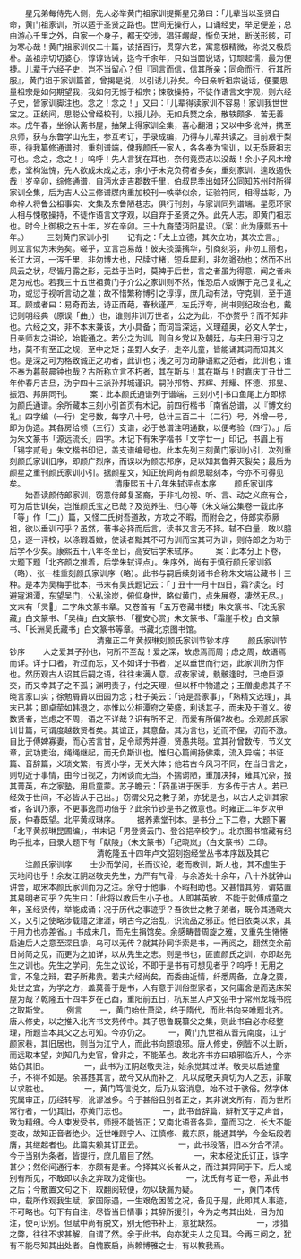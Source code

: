 <!-- { "loadSidebar": true } -->
　　星兄弟每侍先人侧，先人必举黄门祖家训提撕星兄弟曰：「儿辈当以圣贤自命，黄门祖家训，所以适于圣贤之路也。世间无操行人，口诵经史，举足便差；总由游心千里之外，自家一个身子，都无交涉，猖狂龌龊，惭负天地，断送形骸，可为寒心哉！黄门祖家训仅二十篇，该括百行，贯穿六艺，寓意极精微，称说又极质朴。盖祖宗切切婆心，谆谆诰诫，迄今千余年，只如当面说话，订顽起懦，最为便捷。儿辈于六经子史，岂不当留心？但『同言而信，信其所亲；同命而行，行其所服』，黄门祖于家训篇首，曾揭是说，以引诱儿孙矣。今日亲听祖宗说话，便要思量祖宗是如何期望我，我如何无憾于祖宗；悚敬操持，不徒作语言文字观，则六经子史，皆家训脚注也。念之！念之！」又曰：「儿辈得读家训不容易！家训我世世宝之。正统间，思聪公曾经校刊，以授儿孙。无如兵燹之余，散轶颇多，苦无善本。戊午春，坐徐认斋书屋，抽架上得家训全集，喜心翻泪；又以中多讹舛，携至京师，获与东鲁学山先生，参互考订，手录成编，乃得与儿辈共读之。目前艰于梨枣，待我纂修通谱时，重刻谱端，俾我颜氏一家人，各各奉为宝训，以无忝厥祖志可也。念之，念之！」呜呼！先人言犹在耳也，奈何竟赍志以没哉！余小子风木增悲，堂构滋愧，先人欲成未成之志，余小子未克负荷者多矣，重刻家训，遑敢遏佚哉！岁辛卯，综修通谱，自沔水走吉郡数千里，伯叔昆季出如环公同知苏州时所得家训全集，后为吉人公三修谱牒内重加校刊一帙举似余，证验符同，相得益彰，乃命梓人将鲁公祖事实、文集及东鲁陋巷志，俱行刊刻，与家训同列谱端。星愿环家人相与悚敬操持，不徒作语言文字观，以自弃于圣贤之外。此先人志，即黄门祖志也。时今上御极之五十年，岁在辛卯。三十九裔楚沔阳星识。（案：此为康熙五十年。）
　　三刻黄门家训小引
　　记有之：「太上立德，其次立功，其次立言。」则立言似为末务矣。嗟乎，立言岂易哉！彼夫掞藻摛华，引商刻羽，非勿工丽也，长江大河，一泻千里，非勿博大也，尺牍寸楮，短兵犀利，非勿遒劲也；然而不出风云之状，尽皆月露之形，无益于当时，莫裨于后世，言之者虽为得意，闻之者未足为戒也。若我三十五世祖黄门子介公之家训则不然，惟恐后人或懈于克己复礼之功，或愆于视听言动之准；故不惜繁称博引之谆谆，庶几动有法，守克驯，至于道耳。顾或者曰：易奇而法，诗正而葩，春秋谨严，左氏浮夸，尚书则纪政治也，戴记则明经典（原误「曲」）也，谁则非训万世者，公之为此，不亦赘乎？而不知非也。六经之文，非不本末兼该，大小具备；而词旨深远，义理蕴奥，必文人学士，日亲师友之讲论，始能通之。若公之为训，则自乡党以及朝廷，与夫日用行习之地，莫不有至正之规，至中之矩；虽野人女子，走卒儿童，皆能诵其词而知其义也。是深之可为格致诚正之功者，此训也；浅之可为动静语默之范者，此训也；谁不奉为暮鼓晨钟也哉？古所称立言不朽者，其在斯与！其在斯与！时嘉庆丁丑廿二年仲春月吉旦，沩宁四十三派孙邦城谨识。嗣孙邦特、邦辉、邦耀、怀德、邦昱、振泗、邦屏同刊。
　　案：此本颜氏通谱列于谱端，三刻小引书口鱼尾上方即标为颜氏通谱。余所藏本三刻小引首页有木记，前四行楷书「南省总谱，以『博文约礼』四字编（一行）定号数，每字八十号，总计三百二十（二行）号，外增一号，即为伪造。其各房给领（三行）支谱，必于总谱注明通数，以便考验（四行）。」后为朱文篆书「源远流长」四字。木记下有朱字楷书「文字廿一」印记，书眉上有「锡字贰号」朱文楷书印记，盖支谱编号也。此本先列三刻黄门家训小引，次列重刻颜氏家训旧序，即颜广烈序，而误以为颜志邦序，足以知其鲁莽灭裂矣；最后为颜星之重刊颜氏家训小引。据颜星文，知正统间尚有颜思聪刻本，今亦不可得见矣。
　　
　　
　　
　　
　　清康熙五十八年朱轼评点本序
　　颜氏家训序
　　始吾读颜侍郎家训，窃意侍郎复圣裔，于非礼勿视、听、言、动之义庶有合，可为后世训矣，岂惟颜氏宝之已哉？及览养生、归心等（朱文端公集卷一载此序「等」作「二」）篇，又怪二氏树吾道敌，方攻之不暇，而附会之，侍郎实忝厥祖，欲以垂训可乎？虽然，著书必择而后言，读书又言无不择。轼不自量，敢以臆见，逐一评校，以涤瑕着媺，使读者黜其不可为训而宝其可为训，则侍郎之为功于后学不少矣。康熙五十八年冬至日，高安后学朱轼序。
　　案：此本分上下卷，大题下题「北齐颜之推着，后学朱轼评点」。朱序外，尚有于慎行颜氏家训叙（略）、张一桂重刻颜氏家训序（略）。此书与嗣后续刻诸书合称朱文端公藏书十三种。是本为吴梅手批本，书末有吴氏题记云：「丁丑十一月十四日，霜?读讫。时避寇湘潭，东望吴门，公私涂炭，俯仰身世，略似黄门，点朱展卷，凄然无尽。」文末有「灵」二字朱文篆书章。又卷首有「五万卷藏书楼」朱文篆书、「沈氏家藏」白文篆书、「吴梅」白文篆书、「瞿安心赏」朱文篆书、「霜崖手校」白文篆书、「长洲吴氏藏书」白文篆书等章。书藏北京图书馆。
　　
　　
　　
　　
　　清雍正二年黄叔琳刻颜氏家训节钞本序
　　颜氏家训节钞序
　　人之爱其子孙也，何所不至哉！爱之深，故虑焉而周；虑之周，故语焉而详。详于口者，听过而忘，又不如详于书者，足以垂世而行远，此家训所为作也。然历观古人诏其后嗣之语，往往未满人意。叔夜家诫，骫骳逢时，已绝巨源交，而又幸其子之不孤；渊明责子，付之天理，但以杯中物遣之；王僧虔虑其子不晓言家口实；徐勉屑屑以田园为念；杜子美云：「诗是吾家事」，「熟精文选理」，其末已甚；即卓荦如韩退之，亦惟以公相潭府之荣盛，利诱其子，而未及于道义。彼数贤者，岂虑之不周，语之不详哉？识有所不足，而爱有所偏?故也。余观颜氏家训廿篇，可谓度越数贤者矣。其谊正，其意备。其为言也，近而不俚，切而不激。自比于傅婢寡妻，而心苦言甘，足令顽秀并遵，贤愚共晓。宜其孙曾数传，节义文章，武功吏治，绳绳继起，而无负斯训也。惟归心篇阐扬佛乘，流入异端；书证篇、音辞篇，义琐文繁，有资小学，无关大体；他若古今风习不同，在当日言之，则切近于事情，由今日视之，为闲谈而无当。不揣谫陋，重加决择，薙其冗杂，掇其菁英，布之家塾，用启童蒙。苏子瞻云：「药虽进于医手，方多传于古人。若已经效于世间，不必皆从于己出。」窃谓父兄之教子弟，亦犹是也，以古人之训其家者，各训乃家，不更事逸而功倍乎？此余节钞是书之微意也。时雍正二年岁次甲辰，仲春既望。北平黄叔琳序。
　　据养素堂刊本。是书分上下二卷，大题下署「北平黄叔琳昆圃编」，书末记「男登贤云门、登谷挹辛校字」。北京图书馆藏有纪昀手批本，目录大题下有「献陵」（朱文篆书）「纪晓岚」（白文篆书）二印。
　　
　　
　　
　　
　　清乾隆五十四年卢文弨刻抱经堂丛书本序跋及其它
　　注颜氏家训序
　　士少而学问，长而议论，老而教训，斯人也，其不虚生于天地间也乎！余友江阴赵敬夫先生，方严有气骨，与余游处十余年，八十外就钟山讲舍，取宋本颜氏家训而为之注。余夺于他事，不暇相助也。又甚惜其劳，谓姑置其易明者可乎？先生曰：「此将以教后生小子也。人即甚英敏，不能于就傅成童之年，圣经贤传，举能成诵；况于历代之事迹乎？吾欲世之教子弟者，既令其通晓大义，又引之使略涉载籍之津涯，明古今之治乱，识流品之邪正。他日依类以求，其于用力也亦差省。」书成未几，而先生捐馆矣。余感畴昔周旋之雅，又重先生惓惓启迪后人之意至深且挚，乌可以无传？就其孙同华索是书，一再阅之，翻然变余前日尚简之见，而更为之加详，以从先生之志。则是书也，匪直颜氏之训，亦即赵先生之训也。先生之学问，先生之议论，不即于是书有可想见者乎？呜呼！无用之言，不急之辩，君子所弗贵。若夫六经尚矣，而委曲近情，纤悉周备，立身之要，处世之宜，为学之方，盖莫善于是书，人有意于训俗型家者，又何庸舍是而迭床架屋为哉？乾隆五十四年岁在己酉，重阳前五日，杭东里人卢文弨书于常州龙城书院之取斯堂。
　　例言
　　一，黄门始仕萧梁，终于隋代，而此书向来唯题北齐。唐人修史，以之推入北齐书文苑传中。其子思鲁既纂父之集，则此书自必亦经整理，所题当本其父之志可知。今亦仍之。
　　一，黄门九世祖从晋元南度，江宁颜家巷，其旧居也，则当为江宁人，而此书向题琅邪。唐人修史，例皆不以土断，而远取本望，刘知几为史官，曾非之，不能革也。故北齐书亦曰琅邪临沂人，今亦姑仍其旧。
　　
　　一，此书为江阴赵敬夫注，始余觉其过详。敬夫以启迪童子，不得不如是。余甚韪其言，故今又从而补之，凡以成敬夫真切为人之志，非敢以求胜也。
　　
　　一，黄门笃信说文，后乃从容消息，始不过于骇俗。然字体究属审正，历经转写，讹谬滋多。今于甚俗且别者正之，其非说文所有，而为世所常行者，一仍其旧，亦黄门志也。
　　
　　一，此书音辞篇，辩析文字之声音，致为精细。今人束发受书，师授不能皆正；又南北语音各异，童而习之，长大不能变改，故知正音者绝少。近世唯顾宁人、江慎修、戴东原，能通其学，今金坛段若膺，其继起者也。此篇实赖其订正云。
　　
　　一，此书段落，旧本分合不清。今于当别为条者，皆提行，庶几眉目了然。
　　
　　一，宋本经沈氏订正，误字甚少；然俗间通行本，亦颇有是者。今择其义长者从之，而注其异同于下。后人或别有所见，不敢即以余之弃取为定衡也。
　　
　　一，沈氏有考证一卷，系此书之后；今散置文句之下，取翻阅较便，勿以缺漏为疑。
　　
　　一，黄门本传中，载所作观我生赋，家国际遇，一生艰危困苦之况，备见于是，此即其人事迹，不可略也。句下有自注，尽皆当日情事；其辞所援引，今为之考其出处，目为加注，使可识别。但赋中尚有脱文，别无他书补正，意犹缺然。
　　
　　一，涉猎之弊，往往不求甚解，自谓了然。余于此书，向亦犹夫人之见耳。今再三阅之，犹有不能尽知其出处者。自愧窾启，尚赖博雅之士，有以教我焉。
　　
